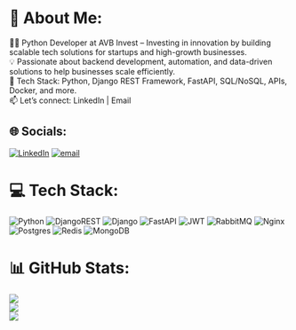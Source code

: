 # 💫 About Me:
👨‍💻 Python Developer at AVB Invest – Investing in innovation by building scalable tech solutions for startups and high-growth businesses.<br>💡 Passionate about backend development, automation, and data-driven solutions to help businesses scale efficiently.<br>🔧 Tech Stack: Python, Django REST Framework, FastAPI, SQL/NoSQL, APIs,  Docker, and more.<br>📫 Let’s connect: LinkedIn | Email


## 🌐 Socials:
[![LinkedIn](https://img.shields.io/badge/LinkedIn-%230077B5.svg?logo=linkedin&logoColor=white)](https://linkedin.com/in/игорь-костин-ab9410369) [![email](https://img.shields.io/badge/Email-D14836?logo=gmail&logoColor=white)](mailto:wekostinigor@gmail.com) 

# 💻 Tech Stack:
![Python](https://img.shields.io/badge/python-3670A0?style=for-the-badge&logo=python&logoColor=ffdd54) ![DjangoREST](https://img.shields.io/badge/DJANGO-REST-ff1709?style=for-the-badge&logo=django&logoColor=white&color=ff1709&labelColor=gray) ![Django](https://img.shields.io/badge/django-%23092E20.svg?style=for-the-badge&logo=django&logoColor=white) ![FastAPI](https://img.shields.io/badge/FastAPI-005571?style=for-the-badge&logo=fastapi) ![JWT](https://img.shields.io/badge/JWT-black?style=for-the-badge&logo=JSON%20web%20tokens) ![RabbitMQ](https://img.shields.io/badge/rabbitmq-FF6600?style=for-the-badge&logo=rabbitmq&logoColor=white) ![Nginx](https://img.shields.io/badge/nginx-%23009639.svg?style=for-the-badge&logo=nginx&logoColor=white) ![Postgres](https://img.shields.io/badge/postgres-%23316192.svg?style=for-the-badge&logo=postgresql&logoColor=white) ![Redis](https://img.shields.io/badge/redis-%23DD0031.svg?style=for-the-badge&logo=redis&logoColor=white) ![MongoDB](https://img.shields.io/badge/MongoDB-%234ea94b.svg?style=for-the-badge&logo=mongodb&logoColor=white)
# 📊 GitHub Stats:
![](https://github-readme-stats.vercel.app/api?username=RocketMenace&theme=dark&hide_border=false&include_all_commits=true&count_private=true)<br/>
![](https://nirzak-streak-stats.vercel.app/?user=RocketMenace&theme=dark&hide_border=false)<br/>
![](https://github-readme-stats.vercel.app/api/top-langs/?username=RocketMenace&theme=dark&hide_border=false&include_all_commits=true&count_private=true&layout=compact)

<!-- Proudly created with GPRM ( https://gprm.itsvg.in ) -->
